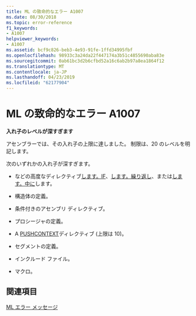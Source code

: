 ```yaml
---
title: ML の致命的なエラー A1007
ms.date: 08/30/2018
ms.topic: error-reference
f1_keywords:
- A1007
helpviewer_keywords:
- A1007
ms.assetid: bcf9c826-beb3-4e93-91fe-1ffd34995fbf
ms.openlocfilehash: 98933c3a24da22f447174a3b51c4855690aba83e
ms.sourcegitcommit: 0ab61bc3d2b6cfbd52a16c6ab2b97a8ea1864f12
ms.translationtype: MT
ms.contentlocale: ja-JP
ms.lasthandoff: 04/23/2019
ms.locfileid: "62177904"
---
```

# <a name="ml-fatal-error-a1007"></a>ML の致命的なエラー A1007

**入れ子のレベルが深すぎます**

アセンブラーでは、その入れ子の上限に達しました。 制限は、20 のレベルを明記します。

次のいずれかの入れ子が深すぎます。

- などの高度なディレクティブ[します。IF](../../assembler/masm/dot-if.md)、[します。繰り返し](../../assembler/masm/dot-repeat.md)、または[します。中に](../../assembler/masm/dot-while.md)します。

- 構造体の定義。

- 条件付きのアセンブリ ディレクティブ。

- プロシージャの定義。

- A [PUSHCONTEXT](../../assembler/masm/pushcontext.md)ディレクティブ (上限は 10)。

- セグメントの定義。

- インクルード ファイル。

- マクロ。

## <a name="see-also"></a>関連項目

[ML エラー メッセージ](../../assembler/masm/ml-error-messages.md)<br/>